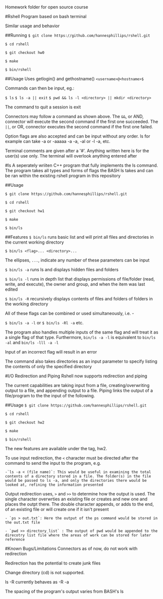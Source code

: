 Homework folder for open source course

#Rshell
Program based on bash terminal

Similar usage and behavior

##Running
``$ git clone https://github.com/hannesphillips/rshell.git``

``$ cd rshell``

``$ git checkout hw0``

``$ make``

``$ bin/rshell``

##Usage
Uses getlogin() and gethostname() 
``<username>@<hostname>$``

Commands can then be input, eg.:

``$ ls``
``$ ls -a || exit``
``$ pwd && ls -l <directory> || mkdir <directory>``

The command to quit a session is exit

Connectors may follow a command as shown above. The ``&&``, or AND, connector
will execute the second command if the first one succeeded. The ``||``, or OR,
connector executes the second command if the first one failed.

Option flags are also accepted and can be input without any order.
ls for example can take -a or -aaaaa -a -a, -al or -l -a, etc.

Terminal comments are given after a '#'. Anything written here is for
the user(s) use only. The terminal will overlook anything entered after


#ls
A seperately wriiten C++ program that fully implements the ls command.
The program takes all types and forms of flags the BASH ls takes and can be ran within the existing rshell program in this repository

##Usage

`$ git clone https://github.com/hannesphillips/rshell.git`

`$ cd rshell`

`$ git checkout hw1`

`$ make`

`$ bin/ls`


##Features
`$ bin/ls` runs basic list and will print all files and directories in the current working directory

`$ bin/ls <flag>... <directory>...`

The ellipses, `...`, indicate any number of these parameters can be input

`$ bin/ls -a` runs ls and displays hidden files and folders

`$ bin/ls -l` runs in depth list that displays permissions of file/folder (read, write, and execute), the owner and group, and when the item was last edited

`$ bin/ls -R` recursively displays contents of files and folders of folders in the working directory

All of these flags can be combined or used simultaneously, i.e. -

`$ bin/ls -a -l` or `$ bin/ls -Rl -a` etc.

The program also handles multiple inputs of the same flag and will treat it as a single flag of that type. Furthermore, `bin/ls -a -l` is equivalent to `bin/ls -al` and `bin/ls -lll -a -l`

Input of an incorrect flag will result in an error

The command also takes directories as an input parameter to specify listing the contents of only the specified directory

#I/O Redirection and Piping
Rshell now supports redirection and piping

The current capabilities are taking input from a file, creating/overwriting output to a file, and appending output to a file. Piping links the output of a file/program to the the input of the following.

##Usage
`$ git clone https://github.com/hannesphillips/rshell.git`

`$ cd rshell`

`$ git checkout hw2`

`$ make`

`$ bin/rshell`

The new features are available under the tag, hw2.

To use input redirection, the `<` character must be directed after the command to send the input to the program, e.g.

	-`ls -a < (file name)`: This would be useful in examining the total contents of a directory stored in a file. The folder(s) in the file would be passed to ls -a, and only the directories there would be looked at, refining the information presented

Output redirection uses, `>` and `>>` to determine how the output is used. 
The single character overwrties an existing file or creates and new one and places the outpt there. The double character appends, or adds to the end, of an existing file or will create one if it isn't present

	- `ps > out.txt`: Here the output of the ps command would be stored in the out.txt file
	
	- `pwd >> directory_list` : The output of pwd would be appended to the direcotry list file where the areas of work can be stored for later reference


#Known Bugs/Limitations
Connectors as of now, do not work with redirection

Redirection has the potential to create junk files

Change directory (cd) is not supported.

ls -R currently behaves as -R -a

The spacing of the program's output varies from BASH's ls

